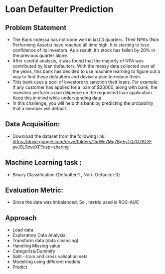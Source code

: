 # Loan Defaulter Prediction

## Problem Statement
- The Bank Indessa has not done well in last 3 quarters. Their NPAs (Non Performing Assets) have reached all time high. It is starting to lose confidence of its investors. As a result, it’s stock has fallen by 20% in the previous quarter alone.
- After careful analysis, it was found that the majority of NPA was contributed by loan defaulters. With the messy data collected over all the years, this bank has decided to use machine learning to figure out a way to find these defaulters and devise a plan to reduce them.
- This bank uses a pool of investors to sanction their loans. For example: If any customer has applied for a loan of $20000, along with bank, the investors perform a due diligence on the requested loan application. Keep this in mind while understanding data.
- In this challenge, you will help this bank by predicting the probability that a member will default.

## Data Acquisition:
- Download the dataset from the following link: https://drive.google.com/drive/folders/15rWe7Mq7BgEyTQ7OZKLK-avJ0L9oveXP?usp=sharing

## Machine Learning task : 
- Binary Classification {Defaulter:1 , Non- Defaulter:0}

## Evaluation Metric:
- Since the data was imbalanced, So , metric used is ROC-AUC

## Approach
- Load data
- Exploratory Data Analysis
- Transform data (data cleansing)
- Handling Missing value 
- Categorize/Dummify
- Split - train and cross validation sets
- Modelling using different models
- Predict
